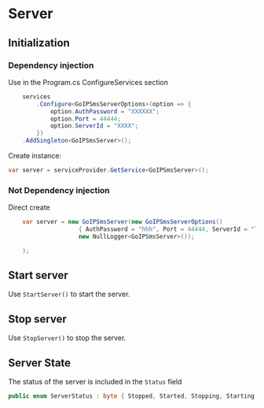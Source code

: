 # Server

## Initialization

### Dependency injection

Use in the Program.cs ConfigureServices section 

````c#
	services
		.Configure<GoIPSmsServerOptions>(option => {
			option.AuthPassword = "XXXXXX";
			option.Port = 44444;
			option.ServerId = "XXXX";
		})
	.AddSingleton<GoIPSmsServer>();
````

Create instance:

````c#
var server = serviceProvider.GetService<GoIPSmsServer>();
````

### Not Dependency injection

Direct create

````c#
	var server = new GoIPSmsServer(new GoIPSmsServerOptions()
                    { AuthPassword = "hhh", Port = 44444, ServerId = "lkljkl" }, 
                    new NullLogger<GoIPSmsServer>());

	);
````

## Start server

Use `StartServer()` to start the server.

## Stop server

Use `StopServer()` to stop the server.

## Server State

The status of the server is included in the ``Status`` field

````c#
public enum ServerStatus : byte { Stopped, Started, Stopping, Starting }
````

